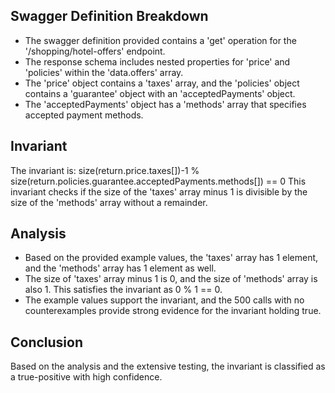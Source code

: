 ## Swagger Definition Breakdown
- The swagger definition provided contains a 'get' operation for the '/shopping/hotel-offers' endpoint.
- The response schema includes nested properties for 'price' and 'policies' within the 'data.offers' array.
- The 'price' object contains a 'taxes' array, and the 'policies' object contains a 'guarantee' object with an 'acceptedPayments' object.
- The 'acceptedPayments' object has a 'methods' array that specifies accepted payment methods.

## Invariant
The invariant is: size(return.price.taxes[])-1 % size(return.policies.guarantee.acceptedPayments.methods[]) == 0
This invariant checks if the size of the 'taxes' array minus 1 is divisible by the size of the 'methods' array without a remainder.

## Analysis
- Based on the provided example values, the 'taxes' array has 1 element, and the 'methods' array has 1 element as well.
- The size of 'taxes' array minus 1 is 0, and the size of 'methods' array is also 1. This satisfies the invariant as 0 % 1 == 0.
- The example values support the invariant, and the 500 calls with no counterexamples provide strong evidence for the invariant holding true.

## Conclusion
Based on the analysis and the extensive testing, the invariant is classified as a true-positive with high confidence.

